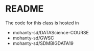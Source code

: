 # README
The code for this class is hosted in 
- mohanty-sd/DATAScience-COURSE
- mohanty-sd/GWSC
- mohanty-sd/SDMBIGDATA19
